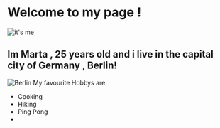 # Welcome to my page !
![it's me](https://media.giphy.com/media/xUPGGDNsLvqsBOhuU0/giphy.gif)
## Im Marta , 25 years old and i live in the capital city of Germany , Berlin!
![Berlin](https://indiaoutbound.info/wp-content/uploads/2022/08/places-to-visit-in-berlin-germany.jpg)
 My favourite Hobbys are:
- Cooking 
- Hiking
- Ping Pong
- 

